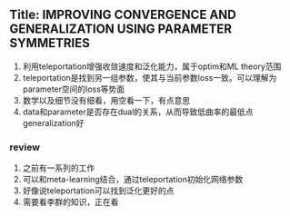 ## Title: IMPROVING CONVERGENCE AND GENERALIZATION USING PARAMETER SYMMETRIES
1. 利用teleportation增强收敛速度和泛化能力，属于optim和ML theory范围
2. teleportation是找到另一组参数，使其与当前参数loss一致。可以理解为parameter空间的loss等势面
3. 数学以及细节没有细看，用空看一下，有点意思
4. data和parameter是否存在dual的关系，从而导致低曲率的最低点generalization好

### review
1. 之前有一系列的工作
2. 可以和meta-learning结合，通过teleportation初始化网络参数
3. 好像说teleportation可以找到泛化更好的点
4. 需要看李群的知识，正在看
